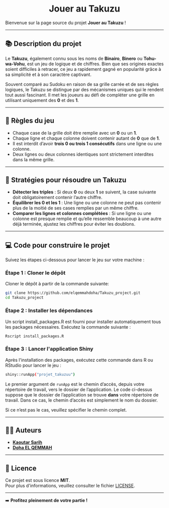 <h1 style="text-align: center;">Jouer au Takuzu</h1>

Bienvenue sur la page source du projet **Jouer au Takuzu** !

---

## 📚 Description du projet 

Le **Takuzu**, également connu sous les noms de **Binairo**, **Binero** ou **Tohu-wa-Vohu**, est un jeu de logique et de chiffres. Bien que ses origines exactes soient difficiles à retracer, ce jeu a rapidement gagné en popularité grâce à sa simplicité et à son caractère captivant.

Souvent comparé au Sudoku en raison de sa grille carrée et de ses règles logiques, le Takuzu se distingue par des mécanismes uniques qui le rendent tout aussi fascinant. Il met les joueurs au défi de compléter une grille en utilisant uniquement des **0** et des **1**.

---

## 📜 Règles du jeu

- Chaque case de la grille doit être remplie avec un **0** ou un **1**.
- Chaque ligne et chaque colonne doivent contenir autant de **0** que de **1**.
- Il est interdit d’avoir **trois 0 ou trois 1 consécutifs** dans une ligne ou une colonne.
- Deux lignes ou deux colonnes identiques sont strictement interdites dans la même grille.

---

## 📝 Stratégies pour résoudre un Takuzu

- **Détecter les triples** : Si deux **0** ou deux **1** se suivent, la case suivante doit obligatoirement contenir l’autre chiffre.
- **Équilibrer les 0 et les 1** : Une ligne ou une colonne ne peut pas contenir plus de la moitié de ses cases remplies par un même chiffre.
- **Comparer les lignes et colonnes complétées** : Si une ligne ou une colonne est presque remplie et qu’elle ressemble beaucoup à une autre déjà terminée, ajustez les chiffres pour éviter les doublons.

---

## 💻 Code pour construire le projet

Suivez les étapes ci-dessous pour lancer le jeu sur votre machine :

### Étape 1 : Cloner le dépôt
Cloner le dépôt à partir de la commande suivante:

```bash
git clone https://github.com/elqemmahdoha/Takuzu_project.git
cd Takuzu_project
```

### Étape 2 : Installer les dépendances

Un script install_packages.R est fourni pour installer automatiquement tous les packages nécessaires. Exécutez la commande suivante :

```bash
Rscript install_packages.R
```
### Étape 3 : Lancer l'application Shiny

Après l'installation des packages, exécutez cette commande dans R ou RStudio pour lancer le jeu :

```bash
shiny::runApp("projet_takuzuu")
```

Le premier argument de `runApp` est le chemin d’accès, depuis votre répertoire de travail, vers le dossier de l’application. Le code ci-dessus suppose que le dossier de l’application se trouve **dans** votre répertoire de travail. Dans ce cas, le chemin d’accès est simplement le nom du dossier. 

Si ce n’est pas le cas, veuillez spécifier le chemin complet.

---

## 👩‍💻 Auteurs 

- [**Kaoutar Sarih**](https://github.com/ksarih)  
- [**Doha EL QEMMAH**](https://github.com/elqemmahdoha) 

---

## 📄 Licence 

Ce projet est sous licence **MIT**.  
Pour plus d'informations, veuillez consulter le fichier [LICENSE](https://github.com/elqemmahdoha/Takuzu_project/blob/main/LICENSE).

---

➡️ **Profitez pleinement de votre partie !**
